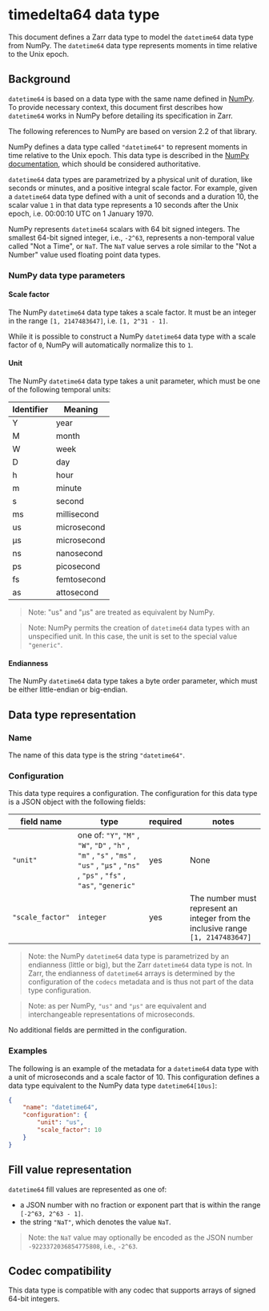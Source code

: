 # timedelta64 data type

This document defines a Zarr data type to model the `datetime64` data type from NumPy. The `datetime64` data type represents moments in time relative to the Unix epoch.

## Background

`datetime64` is based on a data type with the same name defined in [NumPy](https://NumPy.org/). To provide necessary context, this document first describes how `datetime64` works in NumPy before detailing its specification in Zarr.

The following references to NumPy are based on version 2.2 of that library.

NumPy defines a data type called `"datetime64"` to represent moments in time relative to the Unix epoch. This data type is described in the [NumPy documentation](https://NumPy.org/doc/stable/reference/arrays.datetime.html), which should be considered authoritative.

`datetime64` data types are parametrized by a physical unit of duration, like seconds or minutes, and a positive integral scale factor. For example, given a `datetime64` data type defined with a unit of seconds and a duration 10, the scalar value `1` in that data type represents a 10 seconds after the Unix epoch, i.e. 00:00:10 UTC on 1 January 1970.   

NumPy represents `datetime64` scalars with 64 bit signed integers. The smallest 64-bit signed integer, i.e., `-2^63`, represents a non-temporal value called "Not a Time", or `NaT`. The `NaT` value serves a role similar to the "Not a Number" value used floating point data types. 

### NumPy data type parameters

#### Scale factor
The NumPy `datetime64` data type takes a scale factor. It must be an integer in the range `[1, 2147483647]`, i.e. `[1, 2^31 - 1]`.

While it is possible to construct a NumPy `datetime64` data type with a scale factor of `0`, NumPy will automatically normalize this to `1`.

#### Unit
The NumPy `datetime64` data type takes a unit parameter, which must be one of the following temporal units:

| Identifier | Meaning     |
|------------|----------|
| Y        | year   |
| M        | month   |
| W       | week     |
| D        | day      |
| h       | hour     |
| m      | minute    |
| s       | second     |
| ms       | millisecond     |
| us       | microsecond     |
| μs       | microsecond     |
| ns       | nanosecond      |
| ps       | picosecond      |
| fs       | femtosecond     |
| as       | attosecond     |

> Note: "us" and "μs" are treated as equivalent by NumPy.

> Note: NumPy permits the creation of `datetime64` data types with an unspecified unit. In this case, the unit is set to the special value `"generic"`.

#### Endianness
The NumPy `datetime64` data type takes a byte order parameter, which must be either little-endian or big-endian. 

## Data type representation

### Name

The name of this data type is the string `"datetime64"`.

### Configuration

This data type requires a configuration. The configuration for this data type is a JSON object with the following fields:

| field name | type | required | notes |
|------------|----------|---|---|
| `"unit"` | one of: `"Y"`, `"M"` , `"W"`, `"D"` , `"h"` , `"m"` , `"s"` , `"ms"` , `"us"` , `"μs"` , `"ns"` , `"ps"` , `"fs"` , `"as"`, `"generic"` | yes | None |
| `"scale_factor"` | `integer` | yes | The number must represent an integer from the inclusive range `[1, 2147483647]` |

> Note: the NumPy `datetime64` data type is parametrized by an endianness (little or big), but the Zarr `datetime64` data type is not. In Zarr, the endianness of `datetime64` arrays is determined by the configuration of the `codecs` metadata and is thus not part of the data type configuration.

> Note: as per NumPy, `"us"` and `"μs"` are equivalent and interchangeable representations of microseconds.

No additional fields are permitted in the configuration.

### Examples
The following is an example of the metadata for a `datetime64` data type with a unit of microseconds and a scale factor of 10. This configuration defines a data type equivalent to the NumPy data type `datetime64[10us]`:

```json
{
    "name": "datetime64",
    "configuration": {
        "unit": "us",
        "scale_factor": 10
    }
}
```

## Fill value representation

`datetime64` fill values are represented as one of:
- a JSON number with no fraction or exponent part that is within the range `[-2^63, 2^63 - 1]`. 
- the string `"NaT"`, which denotes the value `NaT`. 

> Note: the `NaT` value may optionally be encoded as the JSON number `-9223372036854775808`, i.e., `-2^63`. 

## Codec compatibility

This data type is compatible with any codec that supports arrays of signed 64-bit integers.
